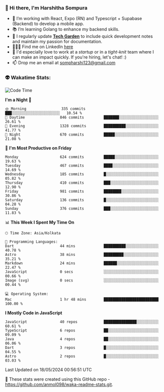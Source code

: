 ### 👋 Hi there, I'm Harshitha Sompura

- 🔧 I’m working with React, Expo (RN) and Typescript + Supabase (Backend) to develop a mobile app.
- 📚 I’m learning Golang to enhance my backend skills.
- 🌾 I regularly update **<u>[Tech Garden](https://tech-garden-hs.vercel.app/)</u>** to include quick development notes and maintain my passion for documentation.
- 👩🏻‍💻 Find me on LinkedIn <u>[here](https://www.linkedin.com/in/harshithasompura/)</u>
- 🐣 I'd especially love to work at a _startup_ or in a _tight-knit_ team where I can make an impact quickly. If you're hiring, let's chat! :)
- 📫 Drop me an email at [sompharshi123@gmail.com](mailto:sompharshi123@gmail.com)

### 👽 Wakatime Stats:
<!--START_SECTION:waka-->
![Code Time](http://img.shields.io/badge/Code%20Time-78%20hrs%2020%20mins-blue)

**I'm a Night 🦉** 

```text
🌞 Morning                335 commits         ███░░░░░░░░░░░░░░░░░░░░░░   10.54 % 
🌆 Daytime                846 commits         ███████░░░░░░░░░░░░░░░░░░   26.61 % 
🌃 Evening                1328 commits        ██████████░░░░░░░░░░░░░░░   41.77 % 
🌙 Night                  670 commits         █████░░░░░░░░░░░░░░░░░░░░   21.08 % 
```
📅 **I'm Most Productive on Friday** 

```text
Monday                   624 commits         █████░░░░░░░░░░░░░░░░░░░░   19.63 % 
Tuesday                  467 commits         ████░░░░░░░░░░░░░░░░░░░░░   14.69 % 
Wednesday                185 commits         █░░░░░░░░░░░░░░░░░░░░░░░░   05.82 % 
Thursday                 410 commits         ███░░░░░░░░░░░░░░░░░░░░░░   12.90 % 
Friday                   981 commits         ████████░░░░░░░░░░░░░░░░░   30.86 % 
Saturday                 136 commits         █░░░░░░░░░░░░░░░░░░░░░░░░   04.28 % 
Sunday                   376 commits         ███░░░░░░░░░░░░░░░░░░░░░░   11.83 % 
```


📊 **This Week I Spent My Time On** 

```text
🕑︎ Time Zone: Asia/Kolkata

💬 Programming Languages: 
Dart                     44 mins             ██████████░░░░░░░░░░░░░░░   40.78 % 
Astro                    38 mins             █████████░░░░░░░░░░░░░░░░   35.21 % 
Markdown                 24 mins             ██████░░░░░░░░░░░░░░░░░░░   22.47 % 
JavaScript               0 secs              ░░░░░░░░░░░░░░░░░░░░░░░░░   00.66 % 
Image (svg)              0 secs              ░░░░░░░░░░░░░░░░░░░░░░░░░   00.44 % 

💻 Operating System: 
Mac                      1 hr 48 mins        █████████████████████████   100.00 % 
```

**I Mostly Code in JavaScript** 

```text
JavaScript               40 repos            ███████████████░░░░░░░░░░   60.61 % 
TypeScript               6 repos             ██░░░░░░░░░░░░░░░░░░░░░░░   09.09 % 
Java                     4 repos             ██░░░░░░░░░░░░░░░░░░░░░░░   06.06 % 
Dart                     3 repos             █░░░░░░░░░░░░░░░░░░░░░░░░   04.55 % 
Astro                    2 repos             █░░░░░░░░░░░░░░░░░░░░░░░░   03.03 % 
```




 Last Updated on 18/05/2024 00:56:51 UTC
<!--END_SECTION:waka-->

👀 These stats were created using this GitHub repo - https://github.com/anmol098/waka-readme-stats.git. 
